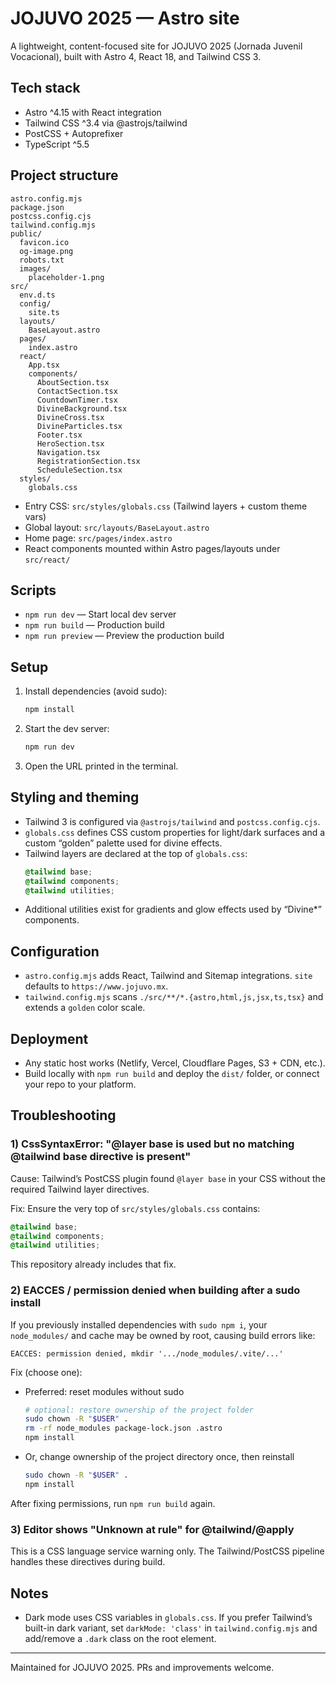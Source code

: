 # JOJUVO 2025 — Astro site

A lightweight, content-focused site for JOJUVO 2025 (Jornada Juvenil Vocacional), built with Astro 4, React 18, and Tailwind CSS 3.

## Tech stack
- Astro ^4.15 with React integration
- Tailwind CSS ^3.4 via @astrojs/tailwind
- PostCSS + Autoprefixer
- TypeScript ^5.5

## Project structure
```
astro.config.mjs
package.json
postcss.config.cjs
tailwind.config.mjs
public/
  favicon.ico
  og-image.png
  robots.txt
  images/
    placeholder-1.png
src/
  env.d.ts
  config/
    site.ts
  layouts/
    BaseLayout.astro
  pages/
    index.astro
  react/
    App.tsx
    components/
      AboutSection.tsx
      ContactSection.tsx
      CountdownTimer.tsx
      DivineBackground.tsx
      DivineCross.tsx
      DivineParticles.tsx
      Footer.tsx
      HeroSection.tsx
      Navigation.tsx
      RegistrationSection.tsx
      ScheduleSection.tsx
  styles/
    globals.css
```

- Entry CSS: `src/styles/globals.css` (Tailwind layers + custom theme vars)
- Global layout: `src/layouts/BaseLayout.astro`
- Home page: `src/pages/index.astro`
- React components mounted within Astro pages/layouts under `src/react/`

## Scripts
- `npm run dev` — Start local dev server
- `npm run build` — Production build
- `npm run preview` — Preview the production build

## Setup
1. Install dependencies (avoid sudo):
   ```bash
   npm install
   ```
2. Start the dev server:
   ```bash
   npm run dev
   ```
3. Open the URL printed in the terminal.

## Styling and theming
- Tailwind 3 is configured via `@astrojs/tailwind` and `postcss.config.cjs`.
- `globals.css` defines CSS custom properties for light/dark surfaces and a custom “golden” palette used for divine effects.
- Tailwind layers are declared at the top of `globals.css`:
  ```css
  @tailwind base;
  @tailwind components;
  @tailwind utilities;
  ```
- Additional utilities exist for gradients and glow effects used by “Divine*” components.

## Configuration
- `astro.config.mjs` adds React, Tailwind and Sitemap integrations. `site` defaults to `https://www.jojuvo.mx`.
- `tailwind.config.mjs` scans `./src/**/*.{astro,html,js,jsx,ts,tsx}` and extends a `golden` color scale.

## Deployment
- Any static host works (Netlify, Vercel, Cloudflare Pages, S3 + CDN, etc.).
- Build locally with `npm run build` and deploy the `dist/` folder, or connect your repo to your platform.

## Troubleshooting

### 1) CssSyntaxError: "@layer base is used but no matching @tailwind base directive is present"
Cause: Tailwind’s PostCSS plugin found `@layer base` in your CSS without the required Tailwind layer directives.

Fix: Ensure the very top of `src/styles/globals.css` contains:
```css
@tailwind base;
@tailwind components;
@tailwind utilities;
```
This repository already includes that fix.

### 2) EACCES / permission denied when building after a sudo install
If you previously installed dependencies with `sudo npm i`, your `node_modules/` and cache may be owned by root, causing build errors like:
```
EACCES: permission denied, mkdir '.../node_modules/.vite/...'
```
Fix (choose one):
- Preferred: reset modules without sudo
  ```bash
  # optional: restore ownership of the project folder
  sudo chown -R "$USER" .
  rm -rf node_modules package-lock.json .astro
  npm install
  ```
- Or, change ownership of the project directory once, then reinstall
  ```bash
  sudo chown -R "$USER" .
  npm install
  ```
After fixing permissions, run `npm run build` again.

### 3) Editor shows "Unknown at rule" for @tailwind/@apply
This is a CSS language service warning only. The Tailwind/PostCSS pipeline handles these directives during build.

## Notes
- Dark mode uses CSS variables in `globals.css`. If you prefer Tailwind’s built-in dark variant, set `darkMode: 'class'` in `tailwind.config.mjs` and add/remove a `.dark` class on the root element.

---
Maintained for JOJUVO 2025. PRs and improvements welcome.
